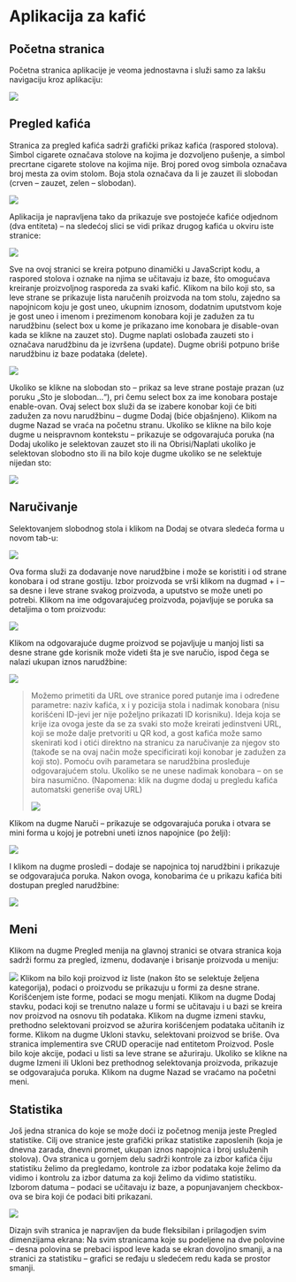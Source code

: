 # Aplikacija za kafić
## Početna stranica
Početna stranica aplikacije je veoma jednostavna i služi samo za lakšu navigaciju kroz aplikaciju:

![](https://imgur.com/AO2Xnqb.jpeg)
## Pregled kafića
Stranica za pregled kafića sadrži grafički prikaz kafića (raspored stolova). Simbol cigarete označava
stolove na kojima je dozvoljeno pušenje, a simbol precrtane cigarete stolove na kojima nije. Broj pored
ovog simbola označava broj mesta za ovim stolom. Boja stola označava da li je zauzet ili slobodan
(crven – zauzet, zelen – slobodan).

![](https://imgur.com/xjLwRhR.jpeg)

Aplikacija je napravljena tako da prikazuje sve postojeće kafiće odjednom (dva entiteta) – na sledećoj
slici se vidi prikaz drugog kafića u okviru iste stranice:

![](https://imgur.com/Dqvm0nt.jpeg)

Sve na ovoj stranici se kreira potpuno dinamički u JavaScript kodu, a raspored stolova i oznake na njima
se učitavaju iz baze, što omogućava kreiranje proizvoljnog rasporeda za svaki kafić.
Klikom na bilo koji sto, sa leve strane se prikazuje lista naručenih proizvoda na tom stolu, zajedno sa
napojnicom koju je gost uneo, ukupnim iznosom, dodatnim uputstvom koje je gost uneo i imenom i
prezimenom konobara koji je zadužen za tu narudžbinu (select box u kome je prikazano ime konobara
je disable-ovan kada se klikne na zauzet sto). Dugme naplati oslobađa zauzeti sto i označava
narudžbinu da je izvršena (update). Dugme obriši potpuno briše narudžbinu iz baze podataka (delete).

![](https://imgur.com/i21b6Xk.jpeg)

Ukoliko se klikne na slobodan sto – prikaz sa leve strane postaje prazan (uz poruku „Sto je slobodan…“),
pri čemu select box za ime konobara postaje enable-ovan. Ovaj select box služi da se izabere konobar
koji će biti zadužen za novu narudžbinu – dugme Dodaj (biće objašnjeno).
Klikom na dugme Nazad se vraća na početnu stranu. Ukoliko se klikne na bilo koje dugme u
neispravnom kontekstu – prikazuje se odgovarajuća poruka (na Dodaj ukoliko je selektovan zauzet sto
ili na Obrisi/Naplati ukoliko je selektovan slobodno sto ili na bilo koje dugme ukoliko se ne selektuje
nijedan sto:

![](https://imgur.com/XReGVXS.jpeg)
## Naručivanje
Selektovanjem slobodnog stola i klikom na Dodaj se otvara sledeća forma u novom tab-u:

![](https://imgur.com/mf04HxG.jpeg)

Ova forma služi za dodavanje nove narudžbine i može se koristiti i od strane konobara i od strane
gostiju. Izbor proizvoda se vrši klikom na dugmad + i – sa desne i leve strane svakog proizvoda, a
uputstvo se može uneti po potrebi. Klikom na ime odgovarajućeg proizvoda, pojavljuje se poruka sa
detaljima o tom proizvodu:

![](https://imgur.com/m4RRM42.jpeg)

Klikom na odgovarajuće dugme proizvod se pojavljuje u manjoj listi sa desne strane gde korisnik može
videti šta je sve naručio, ispod čega se nalazi ukupan iznos narudžbine:

![](https://imgur.com/S94VHCx.jpeg)

>Možemo primetiti da URL ove stranice pored putanje ima i određene parametre: naziv kafića, x i y pozicija stola i nadimak konobara (nisu korišćeni ID-jevi jer nije poželjno prikazati ID korisniku). Ideja koja se krije iza ovoga jeste da se za svaki sto može kreirati jedinstveni URL, koji se može dalje pretvoriti u QR kod, a gost kafića može samo skenirati kod i otići direktno na stranicu za naručivanje za njegov sto (takođe se na ovaj način može specificirati koji konobar je zadužen za koji sto). Pomoću ovih parametara se narudžbina prosleđuje odgovarajućem stolu. Ukoliko se ne unese nadimak konobara – on se bira nasumično. (Napomena: klik na dugme dodaj u pregledu kafića automatski generiše ovaj URL) 
>
>![](https://imgur.com/ASVHknx.jpeg)

Klikom na dugme Naruči – prikazuje se odgovarajuća poruka i otvara se mini forma u kojoj je potrebni
uneti iznos napojnice (po želji):

![](https://imgur.com/O09xW84.jpeg)

I klikom na dugme prosledi – dodaje se napojnica toj narudžbini i prikazuje se odgovarajuća poruka.
Nakon ovoga, konobarima će u prikazu kafića biti dostupan pregled narudžbine:

![](https://imgur.com/LVrMBOt.jpeg)
## Meni
Klikom na dugme Pregled menija na glavnoj stranici se otvara stranica koja sadrži formu za pregled,
izmenu, dodavanje i brisanje proizvoda u meniju:

![](https://imgur.com/tVpP5Bo.jpeg)
Klikom na bilo koji proizvod iz liste (nakon što se selektuje željena kategorija), podaci o proizvodu se
prikazuju u formi za desne strane. Korišćenjem iste forme, podaci se mogu menjati. Klikom na dugme
Dodaj stavku, podaci koji se trenutno nalaze u formi se učitavaju i u bazi se kreira nov proizvod na
osnovu tih podataka. Klikom na dugme izmeni stavku, prethodno selektovani proizvod se ažurira
korišćenjem podataka učitanih iz forme. Klikom na dugme Ukloni stavku, selektovani proizvod se briše.
Ova stranica implementira sve CRUD operacije nad entitetom Proizvod. Posle bilo koje akcije, podaci
u listi sa leve strane se ažuriraju. Ukoliko se klikne na dugme Izmeni ili Ukloni bez prethodnog
selektovanja proizvoda, prikazuje se odgovarajuća poruka. Klikom na dugme Nazad se vraćamo na
početni meni.
## Statistika
Još jedna stranica do koje se može doći iz početnog menija jeste Pregled statistike. Cilj ove stranice
jeste grafički prikaz statistike zaposlenih (koja je dnevna zarada, dnevni promet, ukupan iznos
napojnica i broj usluženih stolova). Ova stranica u gornjem delu sadrži kontrole za izbor kafića čiju
statistiku želimo da pregledamo, kontrole za izbor podataka koje želimo da vidimo i kontrolu za izbor
datuma za koji želimo da vidimo statistiku. Izborom datuma – podaci se učitavaju iz baze, a
popunjavanjem checkbox-ova se bira koji će podaci biti prikazani.

![](https://imgur.com/2aEB8Da.jpeg)

Dizajn svih stranica je napravljen da bude fleksibilan i prilagodjen svim dimenzijama ekrana: Na svim
stranicama koje su podeljene na dve polovine – desna polovina se prebaci ispod leve kada se ekran
dovoljno smanji, a na stranici za statistiku – grafici se ređaju u sledećem redu kada se prostor smanji.